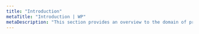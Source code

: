 ```yaml
---
title: "Introduction"
metaTitle: "Introduction | WP"
metaDescription: "This section provides an overview to the domain of product development. Also a brief introduction to navigate through the Winning Product toolkit."
---
```


